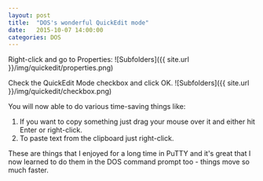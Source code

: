 ```yaml
---
layout: post
title:  "DOS's wonderful QuickEdit mode"
date:   2015-10-07 14:00:00
categories: DOS
---
```


Right-click and go to Properties:
![Subfolders]({{ site.url }}/img/quickedit/properties.png)

Check the QuickEdit Mode checkbox and click OK.
![Subfolders]({{ site.url }}/img/quickedit/checkbox.png)

You will now able to do various time-saving things like:

1. If you want to copy something just drag your mouse over it and either hit Enter or right-click.
2. To paste text from the clipboard just right-click.
	
These are things that I enjoyed for a long time in PuTTY and it's great that I now learned to do them in the DOS command prompt too - things move so much faster.